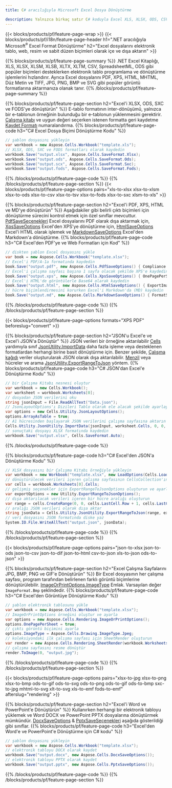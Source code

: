 ```yaml
---
title: C# aracılığıyla Microsoft Excel Dosya Dönüştürme 

description: Yalnızca birkaç satır C# koduyla Excel XLS, XLSX, ODS, CSV'yi PDF, XPS, HTML, JPEG, HTML ve diğer birçok popüler biçime dönüştürün.
---
```

{{< blocks/products/pf/feature-page-wrap >}}
{{< blocks/products/pf/i18n/feature-page-header h1=".NET aracılığıyla Microsoft<sup>&reg;</sup> Excel Format Dönüştürme" h2="Excel dosyalarını elektronik tablo, web, resim ve sabit düzen biçimleri olarak içe ve dışa aktarın" >}}

{{% blocks/products/pf/feature-page-summary %}}
.NET Excel Kitaplığı, XLS, XLSX, XLSM, XLSB, XLTX, XLTM, CSV, SpreadsheetML, ODS gibi popüler biçimleri desteklerken elektronik tablo programlama ve dönüştürme işlemlerini hızlandırır. Ayrıca Excel dosyalarını PDF, XPS, HTML, MHTML, Düz Metin ve TIFF, JPG, PNG, BMP ve SVG gibi popüler görüntü formatlarına aktarmanıza olanak tanır.
{{% /blocks/products/pf/feature-page-summary %}}

{{% blocks/products/pf/feature-page-section h2="Excel\'i XLSX, ODS, SXC ve FODS\'ye dönüştürün" %}}
E-tablo formatının inter-dönüşümü, yalnızca bir e-tablonun örneğinin bulunduğu bir e-tablonun yüklenmesini gerektirir. [Çalışma kitabı](https://reference.aspose.com/cells/net/aspose.cells/workbook) ve uygun değeri seçerken istenen formatta geri kaydetme [Kaydet Formatı](https://reference.aspose.com/cells/net/aspose.cells/saveformat) numaralandırma.
{{% blocks/products/pf/feature-page-code h3="C# Excel Dosya Biçimi Dönüştürme Kodu" %}}

```cs
// şablon dosyasını yükleyin
var workbook = new Aspose.Cells.Workbook("template.xls");
// XLSX, ODS, SXC ve FODS formatları olarak kaydedin
workbook.Save("output.xlsx", Aspose.Cells.SaveFormat.Xlsx);
workbook.Save("output.ods", Aspose.Cells.SaveFormat.Ods);
workbook.Save("output.scx", Aspose.Cells.SaveFormat.Sxc);
workbook.Save("output.fods", Aspose.Cells.SaveFormat.Fods);

```
{{% /blocks/products/pf/feature-page-code %}}
{{% /blocks/products/pf/feature-page-section %}}
{{< blocks/products/pf/feature-page-options pairs="xls-to-xlsx xlsx-to-xlsm xlsx-to-ods xlsx-to-csv xlsx-to-tsv xlsx-to-fods xlsx-to-sxc xlsm-to-xls" >}}


{{% blocks/products/pf/feature-page-section h2="Excel\'i PDF, XPS, HTML ve MD\'ye dönüştürün" %}}
Aşağıdakiler gibi belirli çıktı biçimleri için dönüştürme sürecini kontrol etmek için özel sınıflar mevcuttur. [PdfSaveSeçenekleri](https://reference.aspose.com/cells/net/aspose.cells/pdfsaveoptions) Excel dosyalarını PDF olarak dışa aktarmak için, [XpsSaveOptions](https://reference.aspose.com/cells/net/aspose.cells/xpssaveoptions) Excel'den XPS'ye dönüştürme için, [HtmlSaveOptions](https://reference.aspose.com/cells/net/aspose.cells/htmlsaveoptions) Excel'i HTML olarak işlemek ve [MarkdownSaveOptions](https://reference.aspose.com/cells/net/aspose.cells/markdownsaveoptions) Excel'den Markdown'a dönüştürme. 
{{% blocks/products/pf/feature-page-code h3="C# Excel\'den PDF\'ye ve Web Formatları için Kod" %}}

```cs
// diskten şablon Excel dosyasını yükle
var book = new Aspose.Cells.Workbook("template.xlsx");
// Excel'i PDF/A-1a formatında kaydedin
book.Save("output.pdf", new Aspose.Cells.PdfSaveOptions() { Compliance = PdfComplianceVersion.PdfA1a });
// Excel'i çalışma sayfası başına 1 sayfa olacak şekilde XPS'e kaydedin
book.Save("output.xps", new Aspose.Cells.XpsSaveOptions() { OnePagePerSheet = true });
// Excel'i HTML'de görüntülerle Base64 olarak kaydedin
book.Save("output.html", new Aspose.Cells.HtmlSaveOptions() { ExportImagesAsBase64 = true });
// hücre biçimlendirmesini korurken Excel'i Markdown'da (MD) kaydedin
book.Save("output.md", new Aspose.Cells.MarkdownSaveOptions() { FormatStrategy = Cells.CellValueFormatStrategy.CellStyle });

```
{{% /blocks/products/pf/feature-page-code %}}
{{% /blocks/products/pf/feature-page-section %}}

{{< blocks/products/pf/feature-page-options formats="XPS PDF" beforeslug="convert" >}}

{{% blocks/products/pf/feature-page-section h2="JSON\'u Excel\'e ve Excel\'i JSON\'a Dönüştür" %}}
JSON verileri bir örneğine aktarılabilir [Cells](https://reference.aspose.com/cells/net/aspose.cells/cells) yardımıyla sınıf [JsonUtility.ImportData](https://reference.aspose.com/cells/net/aspose.cells.utility/jsonutility/methods/importdata) daha fazla işleme veya desteklenen formatlardan herhangi birine basit dönüştürme için. Benzer şekilde, [Çalışma kağıdı](https://reference.aspose.com/cells/net/aspose.cells/worksheet) veriler oluşturularak JSON olarak dışa aktarılabilir. [Menzil](https://reference.aspose.com/cells/net/aspose.cells/range) veya hücreler ve arama [JsonUtility.ExportRangeToJson](https://reference.aspose.com/cells/net/aspose.cells.utility/jsonutility/methods/exportrangetojson) yöntem.
{{% blocks/products/pf/feature-page-code h3="C# JSON\'dan Excel\'e Dönüştürme Kodu" %}}
```cs
// bir Çalışma Kitabı nesnesi oluştur
var workbook = new Cells.Workbook();
var worksheet = workbook.Worksheets[0];
// dosyadan JSON verilerini oku
string jsonInput = File.ReadAllText("Data.json");
// JsonLayoutOptions'ı Dizileri Tablo olarak ele alacak şekilde ayarlayın
var options = new Cells.Utility.JsonLayoutOptions();
options.ArrayAsTable = true;
// A1 hücresinden başlayarak JSON verilerini çalışma sayfasına aktarın
Cells.Utility.JsonUtility.ImportData(jsonInput, worksheet.Cells, 0, 0, options);
// sonuçtaki dosyayı XLSX formatında kaydedin
workbook.Save("output.xlsx", Cells.SaveFormat.Auto); 

```
{{% /blocks/products/pf/feature-page-code %}}

{{% blocks/products/pf/feature-page-code h3="C# Excel\'den JSON\'a Dönüştürme Kodu" %}}
```cs
// XLSX dosyasını bir Çalışma Kitabı örneğiyle yükleyin
var workbook = new Workbook("template.xlsx", new LoadOptions(Cells.LoadFormat.Auto));
// dönüştürülecek verileri içeren çalışma sayfasının CellsCollection'ına erişin
var cells = workbook.Worksheets[0].Cells;
// gelişmiş seçenekler için ExportRangeToJsonOptions oluşturun ve ayarlayın
var exportOptions = new Utility.ExportRangeToJsonOptions();
// dışa aktarılacak verileri içeren bir hücre aralığı oluşturun
var range = cells.CreateRange(0, 0, cells.LastCell.Row + 1, cells.LastCell.Column + 1);
// aralığı JSON verileri olarak dışa aktar
string jsonData = Cells.Utility.JsonUtility.ExportRangeToJson(range, exportOptions);
// veri dosyasını JSON formatında diske yaz
System.IO.File.WriteAllText("output.json", jsonData); 

```
{{% /blocks/products/pf/feature-page-code %}}
{{% /blocks/products/pf/feature-page-section %}}

{{< blocks/products/pf/feature-page-options pairs="json-to-xlsx json-to-ods json-to-csv json-to-dif json-to-html csv-to-json xls-to-json ods-to-json" >}}

{{% blocks/products/pf/feature-page-section h2="Excel Çalışma Sayfalarını JPG, BMP, PNG ve GIF\'e Dönüştürün" %}}
Bir Excel dosyasının her çalışma sayfası, program tarafından belirlenen farklı görüntü biçimlerine dönüştürülebilir. [ImageOrPrintOptions.ImageType](https://reference.aspose.com/cells/net/aspose.cells.rendering/imageorprintoptions/properties/imagetype) Emlak. Varsayılan değer `ImageFormat.Bmp` şeklindedir.
{{% blocks/products/pf/feature-page-code h3="C# Excel\'den Görüntüye Dönüştürme Kodu" %}}
```cs
// şablon elektronik tablosunu yükle
var workbook = new Aspose.Cells.Workbook("template.xlsx");
// ImageOrPrintOptions örneğini oluştur ve ayarla
var options = new Aspose.Cells.Rendering.ImageOrPrintOptions();
options.OnePagePerSheet = true;
// çıktı görüntü biçimini ayarla
options.ImageType = Aspose.Cells.Drawing.ImageType.Jpeg;
// koleksiyondaki ilk çalışma sayfası için SheetRender oluşturun
var render = new Aspose.Cells.Rendering.SheetRender(workbook.Worksheets[0], options);
// çalışma sayfasını resme dönüştür
render.ToImage(0, "output.jpg");

```
{{% /blocks/products/pf/feature-page-code %}}
{{% /blocks/products/pf/feature-page-section %}}

{{< blocks/products/pf/feature-page-options pairs="xlsx-to-jpg xlsx-to-png xlsx-to-bmp ods-to-gif ods-to-svg ods-to-png ods-to-gif ods-to-bmp sxc-to-jpg mhtml-to-svg xlt-to-svg xls-to-emf fods-to-emf" afterslug="rendering" >}}

{{% blocks/products/pf/feature-page-section h2="Excel\'i Word ve PowerPoint\'e Dönüştürün" %}}
Kullanırken herhangi bir elektronik tabloyu yüklemek ve Word DOCX ve PowerPoint PPTX dosyalarına dönüştürmek mümkündür. [DocxSaveOptions](https://reference.aspose.com/cells/net/aspose.cells/docxsaveoptions) & [PptxSaveSeçenekleri](https://reference.aspose.com/cells/net/aspose.cells/pptxsaveoptions) aşağıda gösterildiği gibi sınıflar.
{{% blocks/products/pf/feature-page-code h3="Excel\'den Word\'e ve PowerPoint\'e Dönüştürme için C# kodu" %}}
```cs
// şablon dosyasını yükleyin
var workbook = new Aspose.Cells.Workbook("template.xlsx");
// elektronik tabloyu DOCX olarak kaydet
workbook.Save("output.docx", new Aspose.Cells.DocxSaveOptions());
// elektronik tabloyu PPTX olarak kaydet
workbook.Save("output.pptx", new Aspose.Cells.PptxSaveOptions());

```
{{% /blocks/products/pf/feature-page-code %}}
{{% /blocks/products/pf/feature-page-section %}}
